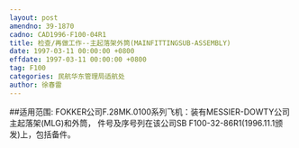 ```yaml
---
layout: post
amendno: 39-1870
cadno: CAD1996-F100-04R1
title: 检查/再做工作--主起落架外筒(MAINFITTINGSUB-ASSEMBLY)
date: 1997-03-11 00:00:00 +0800
effdate: 1997-03-11 00:00:00 +0800
tag: F100
categories: 民航华东管理局适航处
author: 徐春雷
---
```


##适用范围:
FOKKER公司F.28MK.0100系列飞机：装有MESSIER-DOWTY公司主起落架(MLG)和外筒， 件号及序号列在该公司SB F100-32-86R1(1996.11.1颁发)上，包括备件。

